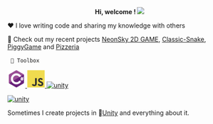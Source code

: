 <p align="center">
 <b> Hi, welcome ! </b> <img src="https://raw.githubusercontent.com/MartinHeinz/MartinHeinz/master/wave.gif" width="30px">
 
  ❤️ I love writing code and sharing my knowledge with others

  🚀 Check out my recent projects [NeonSky 2D GAME](https://github.com/BrunoGoretti/NeonSky), [Classic-Snake](https://github.com/BrunoGoretti/Classic-Snake), [PiggyGame](https://github.com/BrunoGoretti/PiggyGame) and [Pizzeria](https://github.com/BrunoGoretti/Pizzeria)

     🧰 Toolbox

<p align="left"> <a href="https://www.w3schools.com/cs/" target="_blank" rel="noreferrer"> <img src="https://raw.githubusercontent.com/devicons/devicon/master/icons/csharp/csharp-original.svg" alt="csharp" width="40" height="40"/> </a> <a href="https://angular.io" target="_blank" rel="noreferrer"> </a> <a href="https://developer.mozilla.org/en-US/docs/Web/JavaScript" target="_blank" rel="noreferrer"> <img src="https://raw.githubusercontent.com/devicons/devicon/master/icons/javascript/javascript-original.svg" alt="javascript" width="40" height="40"/> </a> <a href="https://nodejs.org" target="_blank" rel="noreferrer"> </a> <a href="https://unity.com/" target="_blank" rel="noreferrer"> <img src="https://www.vectorlogo.zone/logos/unity3d/unity3d-icon.svg" alt="unity" width="40" height="40"/> </a> </p> </a> <a href="https://www.blender.org/" target="_blank" rel="noreferrer"> <img src="https://cdn.worldvectorlogo.com/logos/blender-2.svg" alt="unity" width="40" height="40"/> </a> </p> 

 Sometimes I create projects in 🎲[Unity](https://unity.com/) and everything about it.


 
